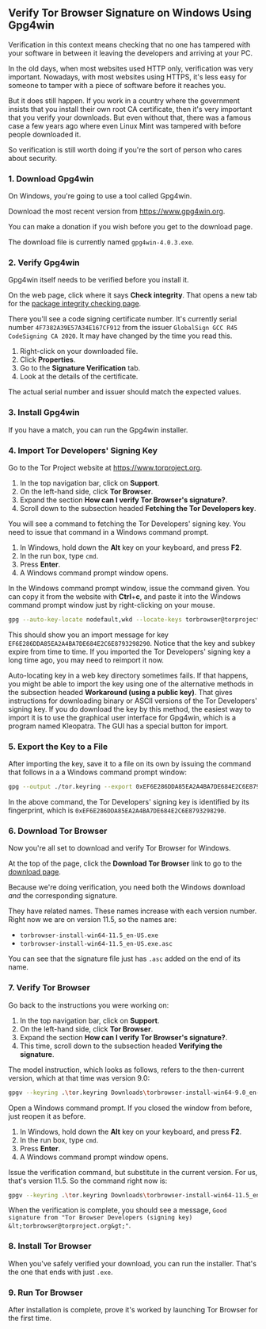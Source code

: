 ## Verify Tor Browser Signature on Windows Using Gpg4win

Verification in this context means checking that no one has tampered with your software in between it leaving the developers and arriving at your PC.

In the old days, when most websites used HTTP only, verification was very important. Nowadays, with most websites using HTTPS, it's less easy for someone to tamper with a piece of software before it reaches you. 

But it does still happen. If you work in a country where the government insists that you install their own root CA certificate, then it's very important that you verify your downloads. But even without that, there was a famous case a few years ago where even Linux Mint was tampered with before people downloaded it.

So verification is still worth doing if you're the sort of person who cares about security.

### 1. Download Gpg4win

On Windows, you're going to use a tool called Gpg4win.

Download the most recent version from https://www.gpg4win.org.

You can make a donation if you wish before you get to the download page.

The download file is currently named `gpg4win-4.0.3.exe`.

### 2. Verify Gpg4win

Gpg4win itself needs to be verified before you install it.

On the web page, click where it says **Check integrity**. That opens a new tab for the [package integrity checking page](https://www.gpg4win.org/package-integrity.html).

There you'll see a code signing certificate number. It's currently serial number `4F7382A39E57A34E167CF912` from the issuer `GlobalSign GCC R45 CodeSigning CA 2020`. It may have changed by the time you read this.

1. Right-click on your downloaded file. 
2. Click **Properties**. 
3. Go to the **Signature Verification** tab.
4. Look at the details of the certificate.

The actual serial number and issuer should match the expected values.

### 3. Install Gpg4win

If you have a match, you can run the Gpg4win installer.

### 4. Import Tor Developers' Signing Key

Go to the Tor Project website at https://www.torproject.org.

1. In the top navigation bar, click on **Support**.
2. On the left-hand side, click **Tor Browser**.
3. Expand the section **How can I verify Tor Browser's signature?**.
4. Scroll down to the subsection headed **Fetching the Tor Developers key**.

You will see a command to fetching the Tor Developers' signing key. You need to issue that command in a Windows command prompt.

1. In Windows, hold down the **Alt** key on your keyboard, and press **F2**.
2. In the run box, type `cmd`.
3. Press **Enter**.
4. A Windows command prompt window opens.

In the Windows command prompt window, issue the command given. You can copy it from the website with **Ctrl**+**c**, and paste it into the Windows command prompt window just by right-clicking on your mouse.

```bash
gpg --auto-key-locate nodefault,wkd --locate-keys torbrowser@torproject.org
```

This should show you an import message for key `EF6E286DDA85EA2A4BA7DE684E2C6E8793298290`. Notice that the key and subkey expire from time to time. If you imported the Tor Developers' signing key a long time ago, you may need to reimport it now.

Auto-locating key in a web key directory sometimes fails. If that happens, you might be able to import the key using one of the alternative methods in the subsection headed **Workaround (using a public key)**. That gives instructions for downloading binary or ASCII versions of the Tor Developers' signing key. If you do download the key by this method, the easiest way to import it is to use the graphical user interface for Gpg4win, which is a program named Kleopatra. The GUI has a special button for import.

### 5. Export the Key to a File

After importing the key, save it to a file on its own by issuing the command that follows in a a Windows command prompt window:

```bash
gpg --output ./tor.keyring --export 0xEF6E286DDA85EA2A4BA7DE684E2C6E8793298290
```

In the above command, the Tor Developers' signing key is identified by its fingerprint, which is `0xEF6E286DDA85EA2A4BA7DE684E2C6E8793298290`.

### 6. Download Tor Browser

Now you're all set to download and verify Tor Browser for Windows.

At the top of the page, click the **Download Tor Browser** link to go to the [download page](https://www.torproject.org/download).

Because we're doing verification, you need both the Windows download _and_ the corresponding signature.

They have related names. These names increase with each version number. Right now we are on version 11.5, so the names are:

* `torbrowser-install-win64-11.5_en-US.exe`
* `torbrowser-install-win64-11.5_en-US.exe.asc`

You can see that the signature file just has `.asc` added on the end of its name.

### 7. Verify Tor Browser

Go back to the instructions you were working on:

1. In the top navigation bar, click on **Support**.
2. On the left-hand side, click **Tor Browser**.
3. Expand the section **How can I verify Tor Browser's signature?**.
4. This time, scroll down to the subsection headed **Verifying the signature**.

The model instruction, which looks as follows, refers to the then-current version, which at that time was version 9.0:

```bash
gpgv --keyring .\tor.keyring Downloads\torbrowser-install-win64-9.0_en-US.exe.asc Downloads\torbrowser-install-win64-9.0_en-US.exe
```

Open a Windows command prompt. If you closed the window from before, just reopen it as before.

1. In Windows, hold down the **Alt** key on your keyboard, and press **F2**.
2. In the run box, type `cmd`.
3. Press **Enter**.
4. A Windows command prompt window opens.

Issue the verification command, but substitute in the current version. For us, that's version 11.5. So the command right now is:

```bash
gpgv --keyring .\tor.keyring Downloads\torbrowser-install-win64-11.5_en-US.exe.asc Downloads\torbrowser-install-win64-11.5_en-US.exe
```

When the verification is complete, you should see a message, `Good signature from "Tor Browser Developers (signing key) &lt;torbrowser@torproject.org&gt;"`.

### 8. Install Tor Browser

When you've safely verified your download, you can run the installer. That's the one that ends with just `.exe`.

### 9. Run Tor Browser

After installation is complete, prove it's worked by launching Tor Browser for the first time. 
